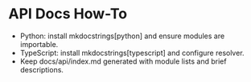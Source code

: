 # API Docs How-To
- Python: install mkdocstrings[python] and ensure modules are importable.
- TypeScript: install mkdocstrings[typescript] and configure resolver.
- Keep docs/api/index.md generated with module lists and brief descriptions.
